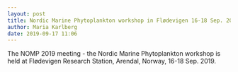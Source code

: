 ```yaml
---
layout: post
title: Nordic Marine Phytoplankton workshop in Flødevigen 16-18 Sep. 2019
author: Maria Karlberg
date: 2019-09-17 11:06
---
```


The NOMP 2019 meeting - the Nordic Marine Phytoplankton workshop is held at Flødevigen Research Station, Arendal, Norway, 16-18 Sep. 2019.